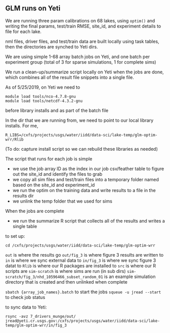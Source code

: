 ## GLM runs on Yeti

We are running three param calibrations on 68 lakes, using `optim()` and writing the final params, test/train RMSE, site_id, and experiment details to file for each lake.

nml files, driver files, and test/train data are built locally using task tables, then the directories are synched to Yeti dirs.

We are using simple 1-68 array batch jobs on Yeti, and one batch per experiment group (total of 3 for sparse simulations, 1 for complete sims)

We run a clean-up/summarize script locally on Yeti when the jobs are done, which combines all of the result file snippets into a single file. 

As of 5/25/2019, on Yeti we need to 
```
module load tools/nco-4.7.8-gnu
module load tools/netcdf-4.3.2-gnu
```
before library installs and as part of the batch file

In the dir that we are running from, we need to point to our local library installs. For me, 

```
R_LIBS=/cxfs/projects/usgs/water/iidd/data-sci/lake-temp/glm-optim-wrr/Rlib
```
(To do: capture install script so we can rebuild these libraries as needed)

The script that runs for each job is simple 
 - we use the job array ID as the index in our job csv/feather table to figure out the site_id and identify the files to grab
 - we copy all sim files and test/train files into a temporary folder named based on the site_id and experiment_id
 - we run the optim on the training data and write results to a file in the results dir
 - we unlink the temp folder that we used for sims
 
When the jobs are complete
 - we run the summarize R script that collects all of the results and writes a single table
 
to set up:
```
cd /cxfs/projects/usgs/water/iidd/data-sci/lake-temp/glm-optim-wrr
```
`out` is where the results go 
`out/fig_3` is where figure 3 results are written to
`in` is where we sync external data to
`in/fig_3` is where we sync figure 3 datat to
`Rlib` is where our R packages are installed to
`src` is where our R scripts are
`sim-scratch` is where sims are run (in sub dirs)
`sim-scratch/fig_3/nhd_10596466_subset_random_01` is an example simulation directory that is created and then unlinked when complete

`sbatch {array_job_names}.batch` to start the jobs
`squeue -u jread --start` to check job status

to sync data to Yeti:
```
rsync -avz 7_drivers_munge/out/  jread@yeti.cr.usgs.gov:/cxfs/projects/usgs/water/iidd/data-sci/lake-temp/glm-optim-wrr/in/fig_3
```

